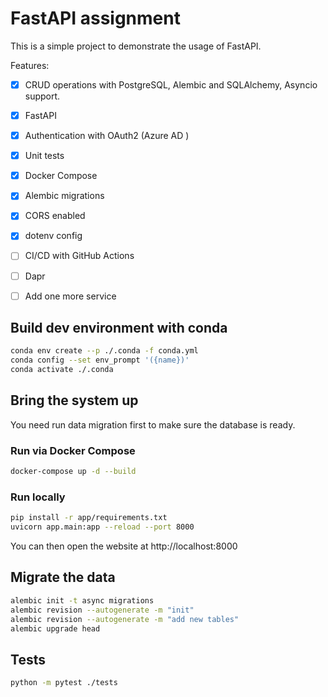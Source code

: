 # FastAPI assignment
This is a simple project to demonstrate the usage of FastAPI.

Features:
- [x] CRUD operations with PostgreSQL, Alembic and SQLAlchemy, Asyncio support.
- [x] FastAPI
- [x] Authentication with OAuth2 (Azure AD )
- [x] Unit tests
- [x] Docker Compose
- [x] Alembic migrations
- [x] CORS enabled
- [x] dotenv config
- [ ] CI/CD with GitHub Actions
- [ ] Dapr
- [ ] Add one more service


## Build dev environment with conda

```bash
conda env create --p ./.conda -f conda.yml
conda config --set env_prompt '({name})'
conda activate ./.conda
```

## Bring the system up
You need run data migration first to make sure the database is ready.
### Run via Docker Compose
```bash
docker-compose up -d --build
```

### Run locally
```bash
pip install -r app/requirements.txt
uvicorn app.main:app --reload --port 8000
```

You can then open the website at http://localhost:8000

## Migrate the data
```bash
alembic init -t async migrations
alembic revision --autogenerate -m "init"
alembic revision --autogenerate -m "add new tables"
alembic upgrade head
```

## Tests
```bash
python -m pytest ./tests
```
